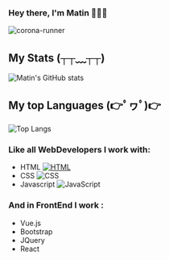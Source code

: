 ### Hey there, I'm Matin 🙋🏻‍♂️
![corona-runner](https://user-images.githubusercontent.com/69871290/124500350-d87fee00-ddd4-11eb-910e-fa8ee941d8c0.gif)

##  My Stats (┬┬﹏┬┬) 
![Matin's GitHub stats](https://github-readme-stats.vercel.app/api?username=MatinDehghanian&count_private=true&show_icons=true&theme=dark)


## My top Languages (👉ﾟヮﾟ)👉
![Top Langs](https://github-readme-stats.vercel.app/api/top-langs/?username=MatinDehghanian&theme=dark)

### Like all WebDevelopers I work with:
- HTML [![HTML](https://img.shields.io/badge/-HTML-%232c3e50?style=for-the-badge&logo=html5)](https://html.com)
- CSS ![CSS](https://img.shields.io/badge/CSS3-1572B6?style=for-the-badge&logo=css3&logoColor=white)
- Javascript ![JavaScript](https://img.shields.io/badge/JavaScript-323330?style=for-the-badge&logo=javascript&logoColor=F7DF1E)
### And in FrontEnd I work :
- Vue.js
- Bootstrap
- JQuery
- React
